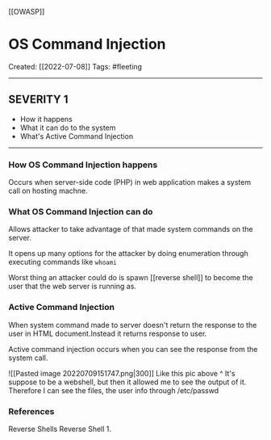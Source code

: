 [[OWASP]]

# OS Command Injection
Created:  [[2022-07-08]]
Tags: #fleeting 

---
## SEVERITY  1
- How it happens
- What it can do to the system
- What's Active Command Injection

---
### How OS Command Injection happens
Occurs when server-side code (PHP) in web application makes a system call on hosting machne.


### What OS Command Injection can do
Allows attacker to take advantage of that made system commands on the server.

It opens up many options for the attacker by doing enumeration through executing commands like `whoami`

Worst thing an attacker could do is spawn [[reverse shell]] to become the user that the web server is running as. 


### Active Command Injection
When system command made to server doesn't return the response to the user in HTML document.Instead it returns response to user.

Active command injection occurs when you can see the response from the system call.

![[Pasted image 20220709151747.png|300]]
Like this pic above ^
It's suppose to be a webshell, 
but then it allowed me to see the output of it. 
Therefore I can see the files, the user info through /etc/passwd 












### References
Reverse Shells Reverse Shell
1. 